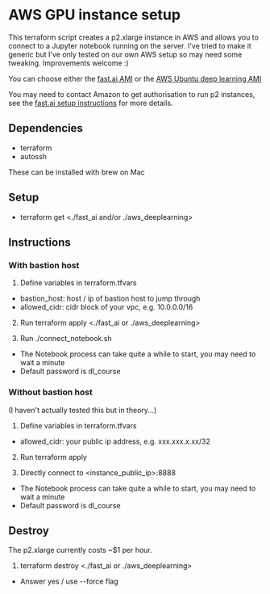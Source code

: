 # AWS GPU instance setup

This terraform script creates a p2.xlarge instance in AWS and allows you to connect to a Jupyter notebook running on the server. I've tried to make it generic but I've only tested on our own AWS setup so may need some tweaking. Improvements welcome :)

You can choose either the [fast.ai AMI](http://fast.ai) or the [AWS Ubuntu deep learning AMI](https://aws.amazon.com/marketplace/pp/B06VSPXKDX)

You may need to contact Amazon to get authorisation to run p2 instances, see the [fast.ai setup instructions](http://course.fast.ai/lessons/aws.html) for more details.

## Dependencies

- terraform
- autossh

These can be installed with brew on Mac

## Setup

- terraform get <./fast_ai and/or ./aws_deeplearning>

## Instructions

### With bastion host
1. Define variables in terraform.tfvars
  - bastion_host: host / ip of bastion host to jump through
  - allowed_cidr: cidr block of your vpc, e.g. 10.0.0.0/16 

2. Run terraform apply <./fast_ai or ./aws_deeplearning>

3. Run ./connect_notebook.sh
  - The Notebook process can take quite a while to start, you may need to wait a minute
  - Default password is dl_course

### Without bastion host

(I haven't actually tested this but in theory...)

1. Define variables in terraform.tfvars
  - allowed_cidr: your public ip address, e.g. xxx.xxx.x.xx/32

2. Run terraform apply

3. Directly connect to <instance_public_ip>:8888
  - The Notebook process can take quite a while to start, you may need to wait a minute
  - Default password is dl_course

## Destroy
The p2.xlarge currently costs ~$1 per hour. 

1. terraform destroy <./fast_ai or ./aws_deeplearning>
  - Answer yes / use --force flag
